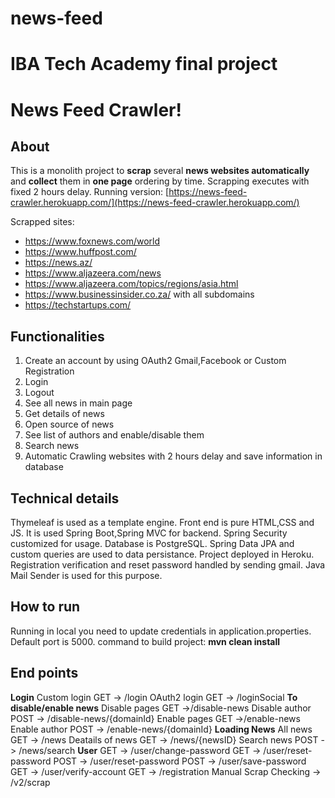 # news-feed
# IBA Tech Academy final project

# News Feed Crawler!

## About
This is a monolith project to **scrap** several **news websites automatically** and **collect** them in **one page** ordering by time.
Scrapping executes with fixed 2 hours delay. 
Running version: [https://news-feed-crawler.herokuapp.com/](https://news-feed-crawler.herokuapp.com/)

Scrapped sites:
 - https://www.foxnews.com/world
 - https://www.huffpost.com/
 - https://news.az/
 - https://www.aljazeera.com/news
 - https://www.aljazeera.com/topics/regions/asia.html
 - https://www.businessinsider.co.za/ with all subdomains
 - https://techstartups.com/

##  Functionalities

 1. Create an account by using OAuth2 Gmail,Facebook or Custom Registration
 2. Login
 3. Logout
 4. See all news in main page
 5. Get details of news
 6. Open source of news
 7. See list of authors and enable/disable them
 8. Search news
 9. Automatic Crawling websites with 2 hours delay and save information in database

## Technical details

Thymeleaf is used as a template engine. Front end is pure HTML,CSS and JS. 
It is used Spring Boot,Spring MVC for backend. Spring Security customized for usage. Database is PostgreSQL. Spring Data JPA and custom queries are used to data persistance. Project deployed in Heroku. Registration verification and reset password handled by sending gmail. Java Mail Sender is used for this purpose.

## How to run

Running in local you need to update credentials in application.properties. Default port is 5000. 
command to build project: **mvn clean install**

## End points
**Login**
Custom login GET -> /login
OAuth2 login GET -> /loginSocial
**To disable/enable news**
Disable pages GET ->/disable-news
Disable author POST -> /disable-news/{domainId}
Enable pages GET ->/enable-news
Enable author POST -> /enable-news/{domainId}
**Loading News**
All news GET -> /news
Deatails of news GET -> /news/{newsID}
Search news POST -> /news/search
**User**
GET -> /user/change-password
GET -> /user/reset-password
POST -> /user/reset-password
POST -> /user/save-password
GET -> /user/verify-account
GET -> /registration
Manual Scrap Checking -> /v2/scrap